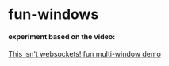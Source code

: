 # fun-windows

#### experiment based on the video:
[This isn't websockets! fun multi-window demo](https://www.youtube.com/watch?v=3Hye_47c0Pc)